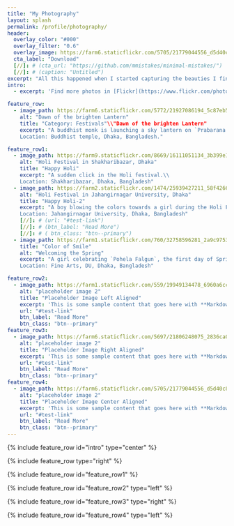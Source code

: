 ```yaml
---
title: "My Photography"
layout: splash
permalink: /profile/photography/
header:
  overlay_color: "#000"
  overlay_filter: "0.6"
  overlay_image: https://farm6.staticflickr.com/5705/21779044556_d5d40c8c17_k.jpg
  cta_label: "Download"
  [//]: # (cta_url: "https://github.com/mmistakes/minimal-mistakes/")
  [//]: # (caption: "Untitled")  
excerpt: "All this happened when I started capturing the beauties I find in the surroundings"
intro: 
  - excerpt: 'Find more photos in [Flickr](https://www.flickr.com/photos/roysclick/)'

feature_row:
  - image_path: https://farm6.staticflickr.com/5772/21927086194_5c87eb5482_b.jpg
    alt: "Dawn of the brighten Lantern"
    title: "Category: Festivals"\\"Dawn of the brighten Lantern"
    excerpt: "A buddhist monk is launching a sky lantern on `Prabarana Purnima`.\\
    Location: Buddhist temple, Dhaka, Bangladesh."

feature_row1:
  - image_path: https://farm9.staticflickr.com/8669/16111051134_3b399e1515_b.jpg
    alt: "Holi Festival in Shakharibazar, Dhaka"
    title: "Happy Holi"
    excerpt: "A sudden click in the Holi festival.\\ 
    Location: Shakharibazar, Dhaka, Bangladesh"
  - image_path: https://farm2.staticflickr.com/1474/25939427211_58f4266fc9_b.jpg
    alt: "Holi Festival in Jahangirnagar University, Dhaka"
    title: "Happy Holi-2"
    excerpt: "A boy blowing the colors towards a girl during the Holi Festival.\\ 
    Location: Jahangirnagar University, Dhaka, Bangladesh"
    [//]: # (url: "#test-link")
    [//]: # (btn_label: "Read More")
    [//]: # ( btn_class: "btn--primary")
  - image_path: https://farm1.staticflickr.com/760/32758596281_2a9c975340_b.jpg
    title: "Color of Smile"
    alt: "Welcoming the Spring"
    excerpt: "A girl celebrating `Pohela Falgun`, the first day of Spring.\\ 
    Location: Fine Arts, DU, Dhaka, Bangladesh"

feature_row2:
  - image_path: https://farm1.staticflickr.com/559/19949134478_6960a6cc2c_k.jpg
    alt: "placeholder image 2"
    title: "Placeholder Image Left Aligned"
    excerpt: 'This is some sample content that goes here with **Markdown** formatting. Left aligned with `type="left"`'
    url: "#test-link"
    btn_label: "Read More"
    btn_class: "btn--primary"
feature_row3:
  - image_path: https://farm6.staticflickr.com/5697/21806248075_2836ca0600_k.jpg
    alt: "placeholder image 2"
    title: "Placeholder Image Right Aligned"
    excerpt: 'This is some sample content that goes here with **Markdown** formatting. Right aligned with `type="right"`'
    url: "#test-link"
    btn_label: "Read More"
    btn_class: "btn--primary"
feature_row4:
  - image_path: https://farm6.staticflickr.com/5705/21779044556_d5d40c8c17_k.jpg
    alt: "placeholder image 2"
    title: "Placeholder Image Center Aligned"
    excerpt: 'This is some sample content that goes here with **Markdown** formatting. Centered with `type="center"`'
    url: "#test-link"
    btn_label: "Read More"
    btn_class: "btn--primary"
---
```


{% include feature_row id="intro" type="center" %}

{% include feature_row type="right" %}

{% include feature_row id="feature_row1" %}

{% include feature_row id="feature_row2" type="left" %}

{% include feature_row id="feature_row3" type="right" %}

{% include feature_row id="feature_row4" type="left" %}
